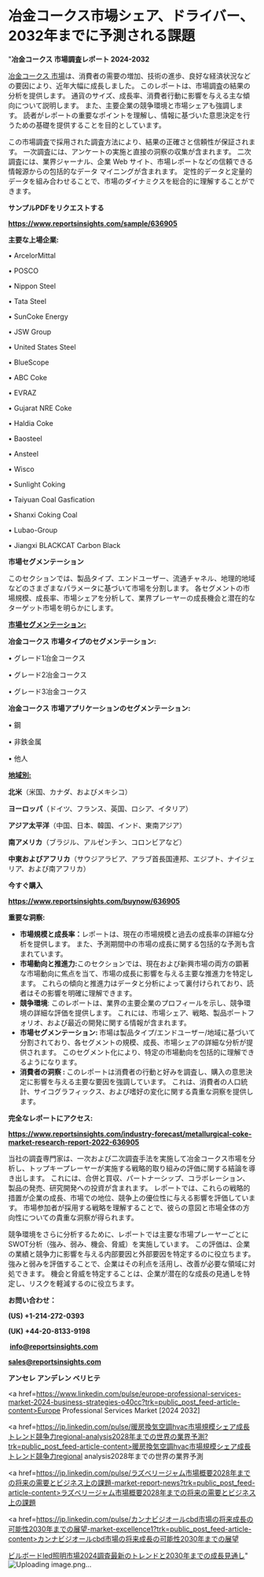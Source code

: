 # 冶金コークス市場シェア、ドライバー、2032年までに予測される課題

"<strong>冶金コークス 市場調査レポート 2024-2032</strong>

<a href=https://www.reportsinsights.com/sample/636905>冶金コークス 市場</a>は、消費者の需要の増加、技術の進歩、良好な経済状況などの要因により、近年大幅に成長しました。 このレポートは、市場調査の結果の分析を提供します。 通貨のサイズ、成長率、消費者行動に影響を与える主な傾向について説明します。 また、主要企業の競争環境と市場シェアも強調します。 読者がレポートの重要なポイントを理解し、情報に基づいた意思決定を行うための基礎を提供することを目的としています。

この市場調査で採用された調査方法により、結果の正確さと信頼性が保証されます。 一次調査には、アンケートの実施と直接の洞察の収集が含まれます。 二次調査には、業界ジャーナル、企業 Web サイト、市場レポートなどの信頼できる情報源からの包括的なデータ マイニングが含まれます。 定性的データと定量的データを組み合わせることで、市場のダイナミクスを総合的に理解することができます。

<strong><b>サンプルPDFをリクエストする</b></strong>

<a href=https://www.reportsinsights.com/sample/636905><strong><u>https://www.reportsinsights.com/sample/636905</u></strong></a>

<strong>主要な上場企業:</strong>

• ArcelorMittal

• POSCO

• Nippon Steel

• Tata Steel

• SunCoke Energy

• JSW Group

• United States Steel

• BlueScope

• ABC Coke

• EVRAZ

• Gujarat NRE Coke

• Haldia Coke

• Baosteel

• Ansteel

• Wisco

• Sunlight Coking

• Taiyuan Coal Gasfication

• Shanxi Coking Coal

• Lubao-Group

• Jiangxi BLACKCAT Carbon Black

<strong>市場セグメンテーション</strong>

このセクションでは、製品タイプ、エンドユーザー、流通チャネル、地理的地域などのさまざまなパラメータに基づいて市場を分割します。 各セグメントの市場規模、成長率、市場シェアを分析して、業界プレーヤーの成長機会と潜在的なターゲット市場を明らかにします。

<strong><u>市場セグメンテーション</u></strong><strong><u>:</u></strong>

<strong>冶金コークス 市場タイプのセグメンテーション:</strong>

• グレード1冶金コークス

• グレード2冶金コークス

• グレード3冶金コークス

<strong>冶金コークス 市場アプリケーションのセグメンテーション:</strong>

• 鋼

• 非鉄金属

• 他人

<strong><u>地域別</u></strong><strong><u>:</u></strong>

<strong>北米</strong>（米国、カナダ、およびメキシコ）

<strong>ヨーロッパ</strong>（ドイツ、フランス、英国、ロシア、イタリア）

<strong>アジア太平洋</strong>（中国、日本、韓国、インド、東南アジア）

<strong>南アメリカ</strong>（ブラジル、アルゼンチン、コロンビアなど）

<strong>中東およびアフリカ</strong>（サウジアラビア、アラブ首長国連邦、エジプト、ナイジェリア、および南アフリカ）

<strong>今すぐ購入</strong>

<a href=https://www.reportsinsights.com/buynow/636905><strong><u>https://www.reportsinsights.com/buynow/636905</u></strong></a>

<strong>重要な洞察:</strong>
<ul>
  <li><strong>市場規模と成長率：</strong>レポートは、現在の市場規模と過去の成長率の詳細な分析を提供します。 また、予測期間中の市場の成長に関する包括的な予測も含まれています。</li>
  <li><strong>市場動向と推進力:</strong>このセクションでは、現在および新興市場の両方の顕著な市場動向に焦点を当て、市場の成長に影響を与える主要な推進力を特定します。 これらの傾向と推進力はデータと分析によって裏付けられており、読者はその影響を明確に理解できます。</li>
  <li><strong>競争環境</strong>: このレポートは、業界の主要企業のプロフィールを示し、競争環境の詳細な評価を提供します。 これには、市場シェア、戦略、製品ポートフォリオ、および最近の開発に関する情報が含まれます。</li>
  <li><strong>市場セグメンテーション: </strong>市場は製品タイプ/エンドユーザー/地域に基づいて分割されており、各セグメントの規模、成長、市場シェアの詳細な分析が提供されます。 このセグメント化により、特定の市場動向を包括的に理解できるようになります。</li>
  <li><strong>消費者の洞察 : </strong>このレポートは消費者の行動と好みを調査し、購入の意思決定に影響を与える主要な要因を強調しています。 これは、消費者の人口統計、サイコグラフィックス、および嗜好の変化に関する貴重な洞察を提供します。</li>
</ul>
<strong>完全なレポートにアクセス:</strong>

<a href=https://www.reportsinsights.com/industry-forecast/metallurgical-coke-market-research-report-2022-636905><strong><u><b>https://www.reportsinsights.com/industry-forecast/metallurgical-coke-market-research-report-2022-636905</b></u></strong></a>

当社の調査専門家は、一次および二次調査手法を実施して冶金コークス市場を分析し、トップキープレーヤーが実施する戦略的取り組みの評価に関する結論を導き出します。 これには、合併と買収、パートナーシップ、コラボレーション、製品の発売、研究開発への投資が含まれます。 レポートでは、これらの戦略的措置が企業の成長、市場での地位、競争上の優位性に与える影響を評価しています。 市場参加者が採用する戦略を理解することで、彼らの意図と市場全体の方向性についての貴重な洞察が得られます。

競争環境をさらに分析するために、レポートでは主要な市場プレーヤーごとにSWOT分析（強み、弱み、機会、脅威）を実施しています。 この評価は、企業の業績と競争力に影響を与える内部要因と外部要因を特定するのに役立ちます。 強みと弱みを評価することで、企業はその利点を活用し、改善が必要な領域に対処できます。 機会と脅威を特定することは、企業が潜在的な成長の見通しを特定し、リスクを軽減するのに役立ちます。

<strong>お問い合わせ：</strong>

<strong>(US) +1-214-272-0393</strong>

<strong>(UK) +44-20-8133-9198</strong>

<strong> </strong><a href=info@reportsinsights.com><strong><u>info@reportsinsights.com</u></strong></a>

<a href=sales@reportsinsights.com><strong><u>sales@reportsinsights.com</u></strong></a>

<strong>アンセレ アンデレン ベリヒテ</strong>

<a href=https://www.linkedin.com/pulse/europe-professional-services-market-2024-business-strategies-o40cc?trk=public_post_feed-article-content>Europe Professional Services Market [2024 2032]</a>

<a href=https://jp.linkedin.com/pulse/暖房換気空調hvac市場規模シェア成長トレンド競争力regional-analysis2028年までの世界の業界予測?trk=public_post_feed-article-content>暖房換気空調hvac市場規模シェア成長トレンド競争力regional analysis2028年までの世界の業界予測</a>

<a href=https://jp.linkedin.com/pulse/ラズベリージャム市場概要2028年までの将来の需要とビジネス上の課題-market-report-news?trk=public_post_feed-article-content>ラズベリージャム市場概要2028年までの将来の需要とビジネス上の課題</a>

<a href=https://jp.linkedin.com/pulse/カンナビジオールcbd市場の将来成長の可能性2030年までの展望-market-excellence1?trk=public_post_feed-article-content>カンナビジオールcbd市場の将来成長の可能性2030年までの展望</a>

<a href=https://www.linkedin.com/pulse/ビルボードled照明市場2024調査最新のトレンドと2030年までの成長見通し-infopulse-daily-360-nc9nf/>ビルボードled照明市場2024調査最新のトレンドと2030年までの成長見通し</a>"
![Uploading image.png…]()
